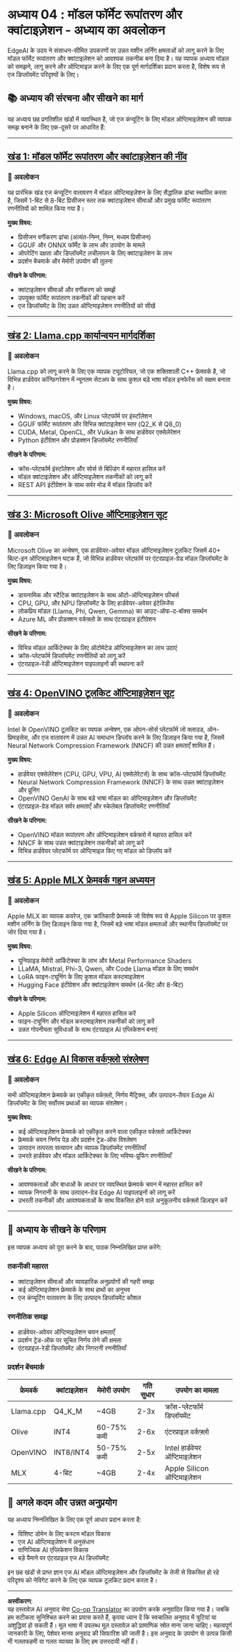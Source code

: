 <!--
CO_OP_TRANSLATOR_METADATA:
{
  "original_hash": "c0cb9f7bcff2bc170532d8870a891f38",
  "translation_date": "2025-09-17T15:34:13+00:00",
  "source_file": "Module04/README.md",
  "language_code": "hi"
}
-->
# अध्याय 04 : मॉडल फॉर्मेट रूपांतरण और क्वांटाइज़ेशन - अध्याय का अवलोकन

EdgeAI के उदय ने संसाधन-सीमित उपकरणों पर उन्नत मशीन लर्निंग क्षमताओं को लागू करने के लिए मॉडल फॉर्मेट रूपांतरण और क्वांटाइज़ेशन को आवश्यक तकनीक बना दिया है। यह व्यापक अध्याय मॉडल को समझने, लागू करने और ऑप्टिमाइज़ करने के लिए एक पूर्ण मार्गदर्शिका प्रदान करता है, विशेष रूप से एज डिप्लॉयमेंट परिदृश्यों के लिए।

## 📚 अध्याय की संरचना और सीखने का मार्ग

यह अध्याय छह प्रगतिशील खंडों में व्यवस्थित है, जो एज कंप्यूटिंग के लिए मॉडल ऑप्टिमाइज़ेशन की व्यापक समझ बनाने के लिए एक-दूसरे पर आधारित हैं:

---

## [खंड 1: मॉडल फॉर्मेट रूपांतरण और क्वांटाइज़ेशन की नींव](./01.Introduce.md)

### 🎯 अवलोकन
यह प्रारंभिक खंड एज कंप्यूटिंग वातावरण में मॉडल ऑप्टिमाइज़ेशन के लिए सैद्धांतिक ढांचा स्थापित करता है, जिसमें 1-बिट से 8-बिट प्रिसीजन स्तर तक क्वांटाइज़ेशन सीमाओं और प्रमुख फॉर्मेट रूपांतरण रणनीतियों को शामिल किया गया है।

**मुख्य विषय:**
- प्रिसीजन वर्गीकरण ढांचा (अत्यंत-निम्न, निम्न, मध्यम प्रिसीजन)
- GGUF और ONNX फॉर्मेट के लाभ और उपयोग के मामले
- ऑपरेटिंग दक्षता और डिप्लॉयमेंट लचीलापन के लिए क्वांटाइज़ेशन के लाभ
- प्रदर्शन बेंचमार्क और मेमोरी उपयोग की तुलना

**सीखने के परिणाम:**
- क्वांटाइज़ेशन सीमाओं और वर्गीकरण को समझें
- उपयुक्त फॉर्मेट रूपांतरण तकनीकों की पहचान करें
- एज डिप्लॉयमेंट के लिए उन्नत ऑप्टिमाइज़ेशन रणनीतियों को सीखें

---

## [खंड 2: Llama.cpp कार्यान्वयन मार्गदर्शिका](./02.Llamacpp.md)

### 🎯 अवलोकन
Llama.cpp को लागू करने के लिए एक व्यापक ट्यूटोरियल, जो एक शक्तिशाली C++ फ्रेमवर्क है, जो विभिन्न हार्डवेयर कॉन्फ़िगरेशन में न्यूनतम सेटअप के साथ कुशल बड़े भाषा मॉडल इनफेरेंस को सक्षम बनाता है।

**मुख्य विषय:**
- Windows, macOS, और Linux प्लेटफॉर्म पर इंस्टॉलेशन
- GGUF फॉर्मेट रूपांतरण और विभिन्न क्वांटाइज़ेशन स्तर (Q2_K से Q8_0)
- CUDA, Metal, OpenCL, और Vulkan के साथ हार्डवेयर एक्सेलेरेशन
- Python इंटीग्रेशन और प्रोडक्शन डिप्लॉयमेंट रणनीतियाँ

**सीखने के परिणाम:**
- क्रॉस-प्लेटफॉर्म इंस्टॉलेशन और सोर्स से बिल्डिंग में महारत हासिल करें
- मॉडल क्वांटाइज़ेशन और ऑप्टिमाइज़ेशन तकनीकों को लागू करें
- REST API इंटीग्रेशन के साथ सर्वर मोड में मॉडल डिप्लॉय करें

---

## [खंड 3: Microsoft Olive ऑप्टिमाइज़ेशन सूट](./03.MicrosoftOlive.md)

### 🎯 अवलोकन
Microsoft Olive का अन्वेषण, एक हार्डवेयर-अवेयर मॉडल ऑप्टिमाइज़ेशन टूलकिट जिसमें 40+ बिल्ट-इन ऑप्टिमाइज़ेशन घटक हैं, जो विभिन्न हार्डवेयर प्लेटफॉर्म पर एंटरप्राइज़-ग्रेड मॉडल डिप्लॉयमेंट के लिए डिज़ाइन किया गया है।

**मुख्य विषय:**
- डायनामिक और स्टैटिक क्वांटाइज़ेशन के साथ ऑटो-ऑप्टिमाइज़ेशन फीचर्स
- CPU, GPU, और NPU डिप्लॉयमेंट के लिए हार्डवेयर-अवेयर इंटेलिजेंस
- लोकप्रिय मॉडल (Llama, Phi, Qwen, Gemma) का आउट-ऑफ-द-बॉक्स समर्थन
- Azure ML और प्रोडक्शन वर्कफ़्लो के साथ एंटरप्राइज़ इंटीग्रेशन

**सीखने के परिणाम:**
- विभिन्न मॉडल आर्किटेक्चर के लिए ऑटोमेटेड ऑप्टिमाइज़ेशन का लाभ उठाएं
- क्रॉस-प्लेटफॉर्म डिप्लॉयमेंट रणनीतियों को लागू करें
- एंटरप्राइज़-रेडी ऑप्टिमाइज़ेशन पाइपलाइनों की स्थापना करें

---

## [खंड 4: OpenVINO टूलकिट ऑप्टिमाइज़ेशन सूट](./04.openvino.md)

### 🎯 अवलोकन
Intel के OpenVINO टूलकिट का व्यापक अन्वेषण, एक ओपन-सोर्स प्लेटफॉर्म जो क्लाउड, ऑन-प्रिमाइसेस, और एज वातावरण में उन्नत AI समाधान डिप्लॉय करने के लिए डिज़ाइन किया गया है, जिसमें Neural Network Compression Framework (NNCF) की उन्नत क्षमताएँ शामिल हैं।

**मुख्य विषय:**
- हार्डवेयर एक्सेलेरेशन (CPU, GPU, VPU, AI एक्सेलेरेटर्स) के साथ क्रॉस-प्लेटफॉर्म डिप्लॉयमेंट
- Neural Network Compression Framework (NNCF) के साथ उन्नत क्वांटाइज़ेशन और प्रूनिंग
- OpenVINO GenAI के साथ बड़े भाषा मॉडल का ऑप्टिमाइज़ेशन और डिप्लॉयमेंट
- एंटरप्राइज़-ग्रेड मॉडल सर्वर क्षमताएँ और स्केलेबल डिप्लॉयमेंट रणनीतियाँ

**सीखने के परिणाम:**
- OpenVINO मॉडल रूपांतरण और ऑप्टिमाइज़ेशन वर्कफ़्लो में महारत हासिल करें
- NNCF के साथ उन्नत क्वांटाइज़ेशन तकनीकों को लागू करें
- विभिन्न हार्डवेयर प्लेटफॉर्म पर ऑप्टिमाइज़ किए गए मॉडल को डिप्लॉय करें

---

## [खंड 5: Apple MLX फ्रेमवर्क गहन अध्ययन](./05.AppleMLX.md)

### 🎯 अवलोकन
Apple MLX का व्यापक कवरेज, एक क्रांतिकारी फ्रेमवर्क जो विशेष रूप से Apple Silicon पर कुशल मशीन लर्निंग के लिए डिज़ाइन किया गया है, जिसमें बड़े भाषा मॉडल क्षमताओं और स्थानीय डिप्लॉयमेंट पर जोर दिया गया है।

**मुख्य विषय:**
- यूनिफाइड मेमोरी आर्किटेक्चर के लाभ और Metal Performance Shaders
- LLaMA, Mistral, Phi-3, Qwen, और Code Llama मॉडल के लिए समर्थन
- LoRA फाइन-ट्यूनिंग के लिए कुशल मॉडल कस्टमाइज़ेशन
- Hugging Face इंटीग्रेशन और क्वांटाइज़ेशन समर्थन (4-बिट और 8-बिट)

**सीखने के परिणाम:**
- Apple Silicon ऑप्टिमाइज़ेशन में महारत हासिल करें
- फाइन-ट्यूनिंग और मॉडल कस्टमाइज़ेशन तकनीकों को लागू करें
- उन्नत गोपनीयता सुविधाओं के साथ एंटरप्राइज़ AI एप्लिकेशन बनाएं

---

## [खंड 6: Edge AI विकास वर्कफ़्लो संश्लेषण](./06.workflow-synthesis.md)

### 🎯 अवलोकन
सभी ऑप्टिमाइज़ेशन फ्रेमवर्क का एकीकृत वर्कफ़्लो, निर्णय मैट्रिक्स, और उत्पादन-तैयार Edge AI डिप्लॉयमेंट के लिए सर्वोत्तम प्रथाओं का व्यापक संश्लेषण।

**मुख्य विषय:**
- कई ऑप्टिमाइज़ेशन फ्रेमवर्क को एकीकृत करने वाला एकीकृत वर्कफ़्लो आर्किटेक्चर
- फ्रेमवर्क चयन निर्णय पेड़ और प्रदर्शन ट्रेड-ऑफ विश्लेषण
- उत्पादन तत्परता सत्यापन और व्यापक डिप्लॉयमेंट रणनीतियाँ
- उभरते हार्डवेयर और मॉडल आर्किटेक्चर के लिए भविष्य-प्रूफिंग रणनीतियाँ

**सीखने के परिणाम:**
- आवश्यकताओं और बाधाओं के आधार पर व्यवस्थित फ्रेमवर्क चयन में महारत हासिल करें
- व्यापक निगरानी के साथ उत्पादन-ग्रेड Edge AI पाइपलाइनों को लागू करें
- उभरती तकनीकों और आवश्यकताओं के साथ विकसित होने वाले अनुकूलनीय वर्कफ़्लो डिज़ाइन करें

---

## 🎯 अध्याय के सीखने के परिणाम

इस व्यापक अध्याय को पूरा करने के बाद, पाठक निम्नलिखित प्राप्त करेंगे:

### **तकनीकी महारत**
- क्वांटाइज़ेशन सीमाओं और व्यावहारिक अनुप्रयोगों की गहरी समझ
- कई ऑप्टिमाइज़ेशन फ्रेमवर्क के साथ हाथों का अनुभव
- एज कंप्यूटिंग वातावरण के लिए उत्पादन डिप्लॉयमेंट कौशल

### **रणनीतिक समझ**
- हार्डवेयर-अवेयर ऑप्टिमाइज़ेशन चयन क्षमताएँ
- प्रदर्शन ट्रेड-ऑफ पर सूचित निर्णय लेने की क्षमता
- एंटरप्राइज़-रेडी डिप्लॉयमेंट और निगरानी रणनीतियाँ

### **प्रदर्शन बेंचमार्क**

| फ्रेमवर्क | क्वांटाइज़ेशन | मेमोरी उपयोग | गति सुधार | उपयोग का मामला |
|-----------|-------------|--------------|-------------------|----------|
| Llama.cpp | Q4_K_M | ~4GB | 2-3x | क्रॉस-प्लेटफॉर्म डिप्लॉयमेंट |
| Olive | INT4 | 60-75% कमी | 2-6x | एंटरप्राइज़ वर्कफ़्लो |
| OpenVINO | INT8/INT4 | 50-75% कमी | 2-5x | Intel हार्डवेयर ऑप्टिमाइज़ेशन |
| MLX | 4-बिट | ~4GB | 2-4x | Apple Silicon ऑप्टिमाइज़ेशन |

## 🚀 अगले कदम और उन्नत अनुप्रयोग

यह अध्याय निम्नलिखित के लिए एक पूर्ण आधार प्रदान करता है:
- विशिष्ट डोमेन के लिए कस्टम मॉडल विकास
- एज AI ऑप्टिमाइज़ेशन में अनुसंधान
- वाणिज्यिक AI एप्लिकेशन विकास
- बड़े पैमाने पर एंटरप्राइज़ एज AI डिप्लॉयमेंट

इन छह खंडों से प्राप्त ज्ञान एज AI मॉडल ऑप्टिमाइज़ेशन और डिप्लॉयमेंट के तेजी से विकसित हो रहे परिदृश्य को नेविगेट करने के लिए एक व्यापक टूलकिट प्रदान करता है।

---

**अस्वीकरण**:  
यह दस्तावेज़ AI अनुवाद सेवा [Co-op Translator](https://github.com/Azure/co-op-translator) का उपयोग करके अनुवादित किया गया है। जबकि हम सटीकता सुनिश्चित करने का प्रयास करते हैं, कृपया ध्यान दें कि स्वचालित अनुवाद में त्रुटियां या अशुद्धियां हो सकती हैं। मूल भाषा में उपलब्ध मूल दस्तावेज़ को प्रामाणिक स्रोत माना जाना चाहिए। महत्वपूर्ण जानकारी के लिए, पेशेवर मानव अनुवाद की सिफारिश की जाती है। इस अनुवाद के उपयोग से उत्पन्न किसी भी गलतफहमी या गलत व्याख्या के लिए हम उत्तरदायी नहीं हैं।